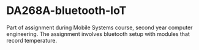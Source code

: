 # DA268A-bluetooth-IoT

Part of assignment during Mobile Systems course, second year computer engineering. The assignment involves bluetooth setup with modules that record temperature.
